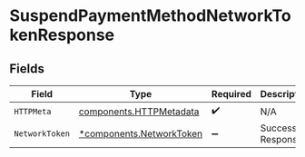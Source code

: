 # SuspendPaymentMethodNetworkTokenResponse


## Fields

| Field                                                               | Type                                                                | Required                                                            | Description                                                         |
| ------------------------------------------------------------------- | ------------------------------------------------------------------- | ------------------------------------------------------------------- | ------------------------------------------------------------------- |
| `HTTPMeta`                                                          | [components.HTTPMetadata](../../models/components/httpmetadata.md)  | :heavy_check_mark:                                                  | N/A                                                                 |
| `NetworkToken`                                                      | [*components.NetworkToken](../../models/components/networktoken.md) | :heavy_minus_sign:                                                  | Successful Response                                                 |
